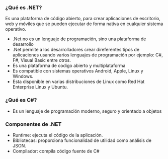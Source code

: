 ### ¿Qué es .NET?
Es una plataforma de código abierto, para crear aplicaciones de escritorio, web y móviles que se pueden ejecutar de forma nativa en cualquier sistema operativo.

- .Net no es un lenguaje de programación, sino una plataforma de desarrollo
- .Net permite a los desarrolladores crear direferentes tipos de aplicaciones usando varios lenguajes de programación por ejemplo: C#, F#, Visual Basic entre otros.
- Es una plataforma de codigo abierto y multiplataforma
- Es compatible con sistemas operativos Android, Apple, Linux y Windows.
- Esta disponible en varias distribuciones de Linux como Red Hat Enterprise Linux y Ubuntu.

### ¿Qué es C#?
- Es un lenguaje de programación moderno, seguro y orientado a objetos

### Componentes de .NET
- Runtime: ejecuta el código de la aplicación.
- Bibliotecas: proporciona funcionalidad de utilidad como análisis de JSON.
- Compilador: compila código fuente de C# 
